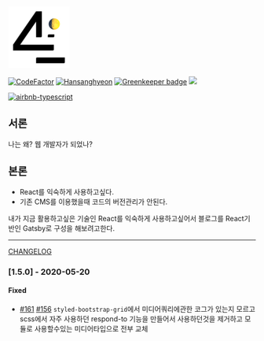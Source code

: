 <a href="https://4log.hapas.io/">
  <img width="125" src="static/4log-logo.png">
</a>

[![CodeFactor](https://www.codefactor.io/repository/github/hansanghyeon/4log/badge)](https://www.codefactor.io/repository/github/hansanghyeon/4log)
[![Hansanghyeon](https://circleci.com/gh/Hansanghyeon/4log.svg?style=shield)](https://app.circleci.com/pipelines/github/Hansanghyeon/4log)
[![Greenkeeper badge](https://badges.greenkeeper.io/Hansanghyeon/4log.svg)](https://greenkeeper.io/)
<a href="https://hits.seeyoufarm.com"/><img src="https://hits.seeyoufarm.com/api/count/incr/badge.svg?url=https%3A%2F%2Fgithub.com%2FHansanghyeon%2F4log"/></a>

[![airbnb-typescript](https://img.shields.io/badge/code%20style-airbnb--typescript-blue)](https://github.com/iamturns/eslint-config-airbnb-typescript)

## 서론

나는 왜? 웹 개발자가 되었나?

## 본론

- React를 익숙하게 사용하고싶다.
- 기존 CMS를 이용했을때 코드의 버전관리가 안된다.

내가 지금 활용하고싶은 기술인 React를 익숙하게 사용하고싶어서 블로그를 React기반인 Gatsby로 구성을 해보려고한다.

---

[CHANGELOG](CHANGELOG.md)

### [1.5.0] - 2020-05-20

#### Fixed

- [#161](https://github.com/Hansanghyeon/4log/pull/161) [#156](https://github.com/Hansanghyeon/4log/issues/156) `styled-bootstrap-grid`에서 미디어쿼리에관한 코그가 있는지 모르고 scss에서 자주 사용하던 respond-to 기능을 만들어서 사용하던것을 제거하고 모듈로 사용할수있는 미디어타입으로 전부 교체